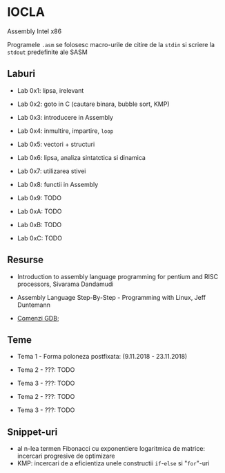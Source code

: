 # IOCLA
Assembly Intel x86

Programele ```.asm``` se folosesc macro-urile de citire de la ```stdin``` si scriere la ```stdout``` predefinite ale SASM

## Laburi
- Lab 0x1:  lipsa, irelevant

- Lab 0x2: goto in C (cautare binara, bubble sort, KMP)

- Lab 0x3: introducere in Assembly

- Lab 0x4: inmultire, impartire, `loop`

- Lab 0x5: vectori + structuri

- Lab 0x6: lipsa, analiza sintatctica si dinamica

- Lab 0x7: utilizarea stivei

- Lab 0x8: functii in Assembly

- Lab 0x9: TODO

- Lab 0xA: TODO

- Lab 0xB: TODO

- Lab 0xC: TODO

## Resurse
- Introduction to assembly language programming for pentium and RISC processors, Sivarama Dandamudi

- Assembly Language Step-By-Step - Programming with Linux, Jeff Duntemann

- [Comenzi GDB](http://visualgdb.com/gdbreference/commands/);

## Teme
- Tema 1 - Forma poloneza postfixata: (9.11.2018 - 23.11.2018)

- Tema 2 - ???: TODO

- Tema 3 - ???: TODO

- Tema 2 - ???: TODO

- Tema 3 - ???: TODO

## Snippet-uri
- al n-lea termen Fibonacci cu exponentiere logaritmica de matrice: incercari progresive de optimizare
- KMP: incercari de a eficientiza unele constructii `if`-`else` si "`for`"-uri
